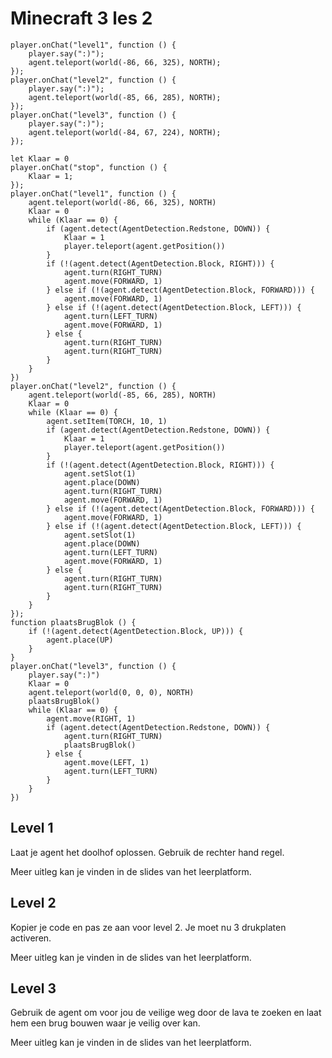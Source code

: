 # Minecraft 3 les 2

```template
player.onChat("level1", function () {
    player.say(":)");
    agent.teleport(world(-86, 66, 325), NORTH);
});
player.onChat("level2", function () {
    player.say(":)");
    agent.teleport(world(-85, 66, 285), NORTH);
});
player.onChat("level3", function () {
    player.say(":)");
    agent.teleport(world(-84, 67, 224), NORTH);
});

```

```blocks
let Klaar = 0
player.onChat("stop", function () {
    Klaar = 1;
});
player.onChat("level1", function () {
    agent.teleport(world(-86, 66, 325), NORTH)
    Klaar = 0
    while (Klaar == 0) {
        if (agent.detect(AgentDetection.Redstone, DOWN)) {
            Klaar = 1
            player.teleport(agent.getPosition())
        }
        if (!(agent.detect(AgentDetection.Block, RIGHT))) {
            agent.turn(RIGHT_TURN)
            agent.move(FORWARD, 1)
        } else if (!(agent.detect(AgentDetection.Block, FORWARD))) {
            agent.move(FORWARD, 1)
        } else if (!(agent.detect(AgentDetection.Block, LEFT))) {
            agent.turn(LEFT_TURN)
            agent.move(FORWARD, 1)
        } else {
            agent.turn(RIGHT_TURN)
            agent.turn(RIGHT_TURN)
        }
    }
})
player.onChat("level2", function () {
    agent.teleport(world(-85, 66, 285), NORTH)
    Klaar = 0
    while (Klaar == 0) {
        agent.setItem(TORCH, 10, 1)
        if (agent.detect(AgentDetection.Redstone, DOWN)) {
            Klaar = 1
            player.teleport(agent.getPosition())
        }
        if (!(agent.detect(AgentDetection.Block, RIGHT))) {
            agent.setSlot(1)
            agent.place(DOWN)
            agent.turn(RIGHT_TURN)
            agent.move(FORWARD, 1)
        } else if (!(agent.detect(AgentDetection.Block, FORWARD))) {
            agent.move(FORWARD, 1)
        } else if (!(agent.detect(AgentDetection.Block, LEFT))) {
            agent.setSlot(1)
            agent.place(DOWN)
            agent.turn(LEFT_TURN)
            agent.move(FORWARD, 1)
        } else {
            agent.turn(RIGHT_TURN)
            agent.turn(RIGHT_TURN)
        }
    }
});
function plaatsBrugBlok () {
    if (!(agent.detect(AgentDetection.Block, UP))) {
        agent.place(UP)
    }
}
player.onChat("level3", function () {
    player.say(":)")
    Klaar = 0
    agent.teleport(world(0, 0, 0), NORTH)
    plaatsBrugBlok()
    while (Klaar == 0) {
        agent.move(RIGHT, 1)
        if (agent.detect(AgentDetection.Redstone, DOWN)) {
            agent.turn(RIGHT_TURN)
            plaatsBrugBlok()
        } else {
            agent.move(LEFT, 1)
            agent.turn(LEFT_TURN)
        }
    }
})
```

## Level 1

Laat je agent het doolhof oplossen. Gebruik de rechter hand regel.

Meer uitleg kan je vinden in de slides van het leerplatform.

## Level 2

Kopier je code en pas ze aan voor level 2. Je moet nu 3 drukplaten activeren.

Meer uitleg kan je vinden in de slides van het leerplatform.

## Level 3

Gebruik de agent om voor jou de veilige weg door de lava te zoeken en laat hem een brug bouwen waar je veilig over kan.

Meer uitleg kan je vinden in de slides van het leerplatform.